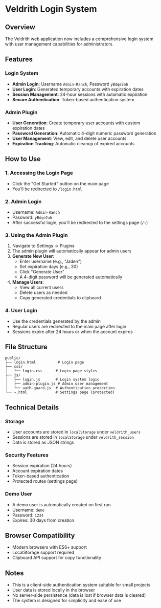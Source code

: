 # Veldrith Login System

## Overview
The Veldrith web application now includes a comprehensive login system with user management capabilities for administrators.

## Features

### Login System
- **Admin Login**: Username `Admin-Ranch`, Password `yBdqe2ah`
- **User Login**: Generated temporary accounts with expiration dates
- **Session Management**: 24-hour sessions with automatic expiration
- **Secure Authentication**: Token-based authentication system

### Admin Plugin
- **User Generation**: Create temporary user accounts with custom expiration dates
- **Password Generation**: Automatic 4-digit numeric password generation
- **User Management**: View, edit, and delete user accounts
- **Expiration Tracking**: Automatic cleanup of expired accounts

## How to Use

### 1. Accessing the Login Page
- Click the "Get Started" button on the main page
- You'll be redirected to `/login.html`

### 2. Admin Login
- Username: `Admin-Ranch`
- Password: `yBdqe2ah`
- After successful login, you'll be redirected to the settings page (`/~`)

### 3. Using the Admin Plugin
1. Navigate to Settings → Plugins
2. The admin plugin will automatically appear for admin users
3. **Generate New User**:
   - Enter username (e.g., "Jaden")
   - Set expiration days (e.g., 30)
   - Click "Generate User"
   - A 4-digit password will be generated automatically
4. **Manage Users**:
   - View all current users
   - Delete users as needed
   - Copy generated credentials to clipboard

### 4. User Login
- Use the credentials generated by the admin
- Regular users are redirected to the main page after login
- Sessions expire after 24 hours or when the account expires

## File Structure

```
public/
├── login.html          # Login page
├── css/
│   └── login.css      # Login page styles
├── js/
│   ├── login.js       # Login system logic
│   ├── admin-plugin.js # Admin user management
│   └── auth-guard.js  # Authentication protection
└── ~.html             # Settings page (protected)
```

## Technical Details

### Storage
- User accounts are stored in `localStorage` under `veldrith_users`
- Sessions are stored in `localStorage` under `veldrith_session`
- Data is stored as JSON strings

### Security Features
- Session expiration (24 hours)
- Account expiration dates
- Token-based authentication
- Protected routes (settings page)

### Demo User
- A demo user is automatically created on first run
- Username: `demo`
- Password: `1234`
- Expires: 30 days from creation

## Browser Compatibility
- Modern browsers with ES6+ support
- LocalStorage support required
- Clipboard API support for copy functionality

## Notes
- This is a client-side authentication system suitable for small projects
- User data is stored locally in the browser
- No server-side persistence (data is lost if browser data is cleared)
- The system is designed for simplicity and ease of use